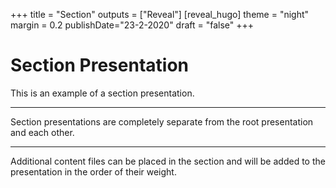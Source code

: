 +++
title = "Section"
outputs = ["Reveal"]
[reveal_hugo]
theme = "night"
margin = 0.2
publishDate="23-2-2020"
draft = "false"
+++

# Section Presentation

This is an example of a section presentation.

---

Section presentations are completely separate from the root presentation and each other.

---

Additional content files can be placed in the section and will be added to the presentation in the order of their weight.
